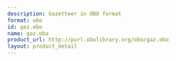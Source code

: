 ```yaml
---
description: Gazetteer in OBO format
format: obo
id: gaz.obo
name: gaz.obo
product_url: http://purl.obolibrary.org/obo/gaz.obo
layout: product_detail
---
```

